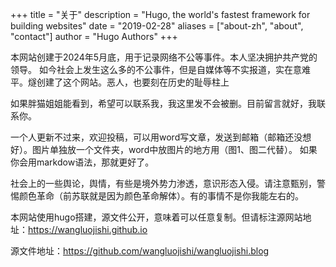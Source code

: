 +++
title = "关于"
description = "Hugo, the world's fastest framework for building websites"
date = "2019-02-28"
aliases = ["about-zh", "about", "contact"]
author = "Hugo Authors"
+++

 本网站创建于2024年5月底，用于记录网络不公等事件。本人坚决拥护共产党的领导。
 如今社会上发生这么多的不公事件，但是自媒体等不实报道，实在意难平。燧创建了这个网站。恶人，也要刻在历史的耻辱柱上


如果胖猫姐姐能看到，希望可以联系我，我这里发不会被删。目前留言就好，我联系你。








一个人更新不过来，欢迎投稿，可以用word写文章，发送到邮箱（邮箱还没想好）。图片单独放一个文件夹，word中放图片的地方用（图1、图二代替）。 如果你会用markdow语法，那就更好了。





社会上的一些舆论，舆情，有些是境外势力渗透，意识形态入侵。请注意甄别，警惕颜色革命（前苏联就是因为颜色革命解体）。有的事情不是你我能左右的。

本网站使用hugo搭建，源文件公开，意味着可以任意复制。但请标注源网站地址：https://wangluojishi.github.io

源文件地址：https://github.com/wangluojishi/wangluojishi.blog
